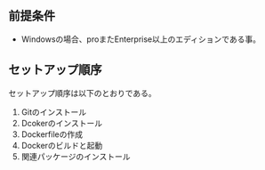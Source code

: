 ## 前提条件
- Windowsの場合、proまたEnterprise以上のエディションである事。

## セットアップ順序

 セットアップ順序は以下のとおりである。
1. Gitのインストール
1. Dcokerのインストール
2. Dockerfileの作成
3. Dockerのビルドと起動
4. 関連パッケージのインストール

